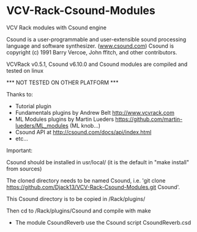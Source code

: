 # VCV-Rack-Csound-Modules
VCV Rack modules with Csound engine

Csound is a user-programmable and user-extensible sound processing language and software synthesizer. (www.csound.com)
Csound is copyright (c) 1991 Barry Vercoe, John ffitch, and other contributors.

VCVRack v0.5.1, Csound v6.10.0 and Csound modules are compiled and tested on linux

*** NOT TESTED ON OTHER PLATFORM ***

Thanks to:
 - Tutorial plugin 
 - Fundamentals plugins by Andrew Belt http://www.vcvrack.com
 - ML Modules plugins by Martin Lueders https://github.com/martin-lueders/ML_modules (ML knob...)
 - Csound API at http://csound.com/docs/api/index.html
 - etc...

Important:

Csound should be installed in usr/local/ (it is the default in "make install" from sources)

The cloned directory needs to be named Csound, i.e. 'git clone https://github.com/Djack13/VCV-Rack-Csound-Modules.git Csound'.

This Csound directory is to be copied in /Rack/plugins/

Then cd to /Rack/plugins/Csound and compile with make



* The module CsoundReverb use the Csound script CsoundReverb.csd


